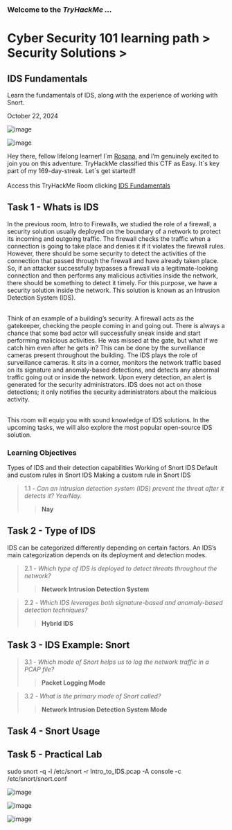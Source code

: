 <h3> Welcome to the <em>TryHackMe ...</em></h3>
<h1>Cyber Security 101 learning path > Security Solutions ></h1>
<h2>IDS Fundamentals</h2>
<p>Learn the fundamentals of IDS, along with the experience of working with Snort.</p>
<p>October 22, 2024<br></p>

![image](https://github.com/user-attachments/assets/0ee32d9b-b3b6-44ef-b403-e5b951300e29)

![image](https://github.com/user-attachments/assets/c1dda32b-bfb6-417d-b1dd-9a06155fecf5)




<p>Hey there, fellow lifelong learner! I´m <a href="https://www.linkedin.com/in/rosanafssantos/">Rosana</a>, and I’m genuinely excited to join you on this adventure. TryHackMe classified this CTF as Easy. It´s key part of my 169-day-streak. Let´s get started!!<br><br>
Access this TryHackMe Room clicking <a href="https://tryhackme.com/r/room/idsfundamentals)">IDS Fundamentals</a></p>

<h2>Task 1 - Whats is IDS</h2>
<p>In the previous room, Intro to Firewalls, we studied the role of a firewall, a security solution usually deployed on the boundary of a network to protect its incoming and outgoing traffic. The firewall checks the traffic when a connection is going to take place and denies it if it violates the firewall rules. However, there should be some security to detect the activities of the connection that passed through the firewall and have already taken place. So, if an attacker successfully bypasses a firewall via a legitimate-looking connection and then performs any malicious activities inside the network, there should be something to detect it timely. For this purpose, we have a security solution inside the network. This solution is known as an Intrusion Detection System (IDS).<br><br>

Think of an example of a building’s security. A firewall acts as the gatekeeper, checking the people coming in and going out. There is always a chance that some bad actor will successfully sneak inside and start performing malicious activities. He was missed at the gate, but what if we catch him even after he gets in? This can be done by the surveillance cameras present throughout the building. The IDS plays the role of surveillance cameras. It sits in a corner, monitors the network traffic based on its signature and anomaly-based detections, and detects any abnormal traffic going out or inside the network. Upon every detection, an alert is generated for the security administrators. IDS does not act on those detections; it only notifies the security administrators about the malicious activity.<br><br>

This room will equip you with sound knowledge of IDS solutions. In the upcoming tasks, we will also explore the most popular open-source IDS solution.<br></p>
<h3>Learning Objectives</h3>
<p>Types of IDS and their detection capabilities
Working of Snort IDS
Default and custom rules in Snort IDS
Making a custom rule in Snort IDS</p>

> 1.1 - <em>Can an intrusion detection system (IDS) prevent the threat after it detects it? Yea/Nay.</em><br>
>> <strong>Nay</strong><br>
<p></p>

<h2>Task 2 - Type of IDS</h2>
<p>IDS can be categorized differently depending on certain factors. An IDS’s main categorization depends on its deployment and detection modes.</p>
<p></p>

> 2.1 - <em>Which type of IDS is deployed to detect threats throughout the network?</em><br>
>> <strong>Network Intrusion Detection System</strong><br>
<p></p>

> 2.2 - <em>Which IDS leverages both signature-based and anomaly-based detection techniques?</em><br>
>> <strong>Hybrid IDS</strong><br>
<p></p>

<h2>Task 3 - IDS Example: Snort</h2>

> 3.1 - <em>Which mode of Snort helps us to log the network traffic in a PCAP file?</em><br>
>> <strong>Packet Logging Mode</strong><br>
<p></p>

> 3.2 - <em>What is the primary mode of Snort called?</em><br>
>> <strong>Network Intrusion Detection System Mode</strong><br>
<p></p>

<h2>Task 4 - Snort Usage</h2>

<h2>Task 5 - Practical Lab</h2>

sudo snort -q -l /etc/snort -r Intro_to_IDS.pcap -A console -c /etc/snort/snort.conf


![image](https://github.com/user-attachments/assets/042881a6-cd9f-4026-aa07-54c9a64d0c6e)

![image](https://github.com/user-attachments/assets/d315214d-e1b1-4609-bbbd-e5fa045551da)

![image](https://github.com/user-attachments/assets/0415856e-a0d5-42f2-aa1b-7674b148f732)





